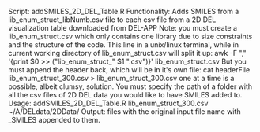 Script: addSMILES_2D_DEL_Table.R
Functionality: Adds SMILES from a lib_enum_struct_libNumb.csv file to each csv file from a 2D DEL visualization table downloaded from DEL-APP
Note: you must create a lib_enum_struct.csv which only contains one library due to size constraints and the structure of the code.
This line in a unix/linux terminal, while in current working directory of lib_enum_struct.csv will split it up: awk -F "," '{print $0 >> ("lib_enum_struct_" $1 ".csv")}' lib_enum_struct.csv 
But you must append the header back, which will be in it's own file: cat headerFile lib_enum_struct_300.csv > lib_enum_struct_300.csv one at a time is a possible, albeit clumsy, solution.
You must specify the path of a folder with all the csv files of 2D DEL data you would like to have SMILES added to.
Usage: addSMILES_2D_DEL_Table.R lib_enum_struct_300.csv ~/A/DELdata/2DData/
Output: files with the original input file name with _SMILES appended to them.
